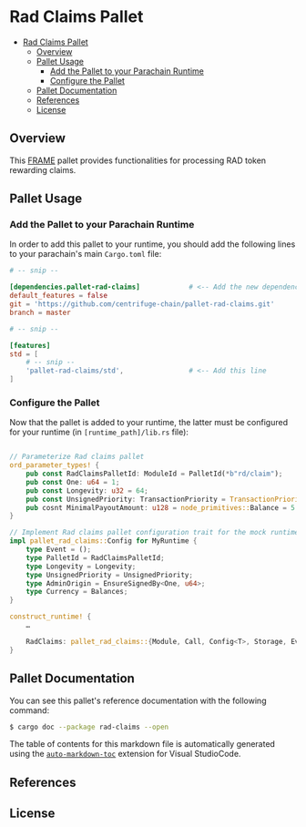 # Rad Claims Pallet

<!-- TOC -->

- [Rad Claims Pallet](#rad-claims-pallet)
    - [Overview](#overview)
    - [Pallet Usage](#pallet-usage)
        - [Add the Pallet to your Parachain Runtime](#add-the-pallet-to-your-parachain-runtime)
        - [Configure the Pallet](#configure-the-pallet)
    - [Pallet Documentation](#pallet-documentation)
    - [References](#references)
    - [License](#license)

<!-- /TOC -->

## Overview

This [FRAME](https://substrate.dev/docs/en/knowledgebase/runtime/frame) pallet 
provides functionalities for processing RAD token rewarding claims.

## Pallet Usage

### Add the Pallet to your Parachain Runtime

In order to add this pallet to your runtime, you should add the following lines
to your parachain's main `Cargo.toml` file:

```toml
# -- snip --

[dependencies.pallet-rad-claims]            # <-- Add the new dependency
default_features = false
git = 'https://github.com/centrifuge-chain/pallet-rad-claims.git'
branch = master

# -- snip --

[features]
std = [
    # -- snip --
    'pallet-rad-claims/std',                # <-- Add this line
]
```

### Configure the Pallet

Now that the pallet is added to your runtime,  the latter must be configured
for your runtime (in `[runtime_path]/lib.rs` file):

```rust

// Parameterize Rad claims pallet
ord_parameter_types! {
    pub const RadClaimsPalletId: ModuleId = PalletId(*b"rd/claim");
    pub const One: u64 = 1;
    pub const Longevity: u32 = 64;
    pub const UnsignedPriority: TransactionPriority = TransactionPriority::max_value();
    pub cosnt MinimalPayoutAmount: u128 = node_primitives::Balance = 5 * currency::RAD;
}

// Implement Rad claims pallet configuration trait for the mock runtime
impl pallet_rad_claims::Config for MyRuntime {
    type Event = ();
    type PalletId = RadClaimsPalletId;
    type Longevity = Longevity;
    type UnsignedPriority = UnsignedPriority;
    type AdminOrigin = EnsureSignedBy<One, u64>;
    type Currency = Balances;
}

construct_runtime! {
    …

    RadClaims: pallet_rad_claims::{Module, Call, Config<T>, Storage, Event<T>, ValidateUnsigned},
}
```

## Pallet Documentation

You can see this pallet's reference documentation with the following command:

```sh
$ cargo doc --package rad-claims --open
```

The table of contents for this markdown file is automatically generated using the [`auto-markdown-toc`](https://marketplace.visualstudio.com/items?itemName=huntertran.auto-markdown-toc) extension for Visual StudioCode.

## References

## License
